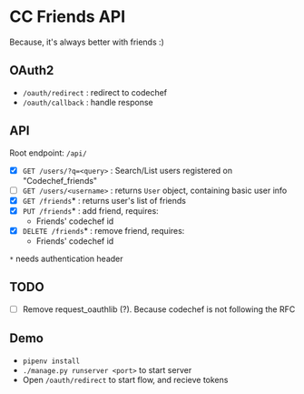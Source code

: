 # CC Friends API
Because, it's always better with friends :)

## OAuth2
- `/oauth/redirect` : redirect to codechef
- `/oauth/callback` : handle response

## API 
Root endpoint: `/api/`

- [x] `GET /users/?q=<query>` : Search/List users registered on "Codechef_friends"
- [ ] `GET /users/<username>` : returns `User` object, containing basic user info
- [x] `GET /friends`* : returns user's list of friends
- [x] `PUT /friends`* : add friend, requires:
	- Friends' codechef id
- [x] `DELETE /friends`* : remove friend, requires:
	- Friends' codechef id

`*` needs authentication header

## TODO
- [ ] Remove request_oauthlib (?). Because codechef is not following the RFC

## Demo
- `pipenv install` 
- `./manage.py runserver <port>` to start server
- Open `/oauth/redirect` to start flow, and recieve tokens

